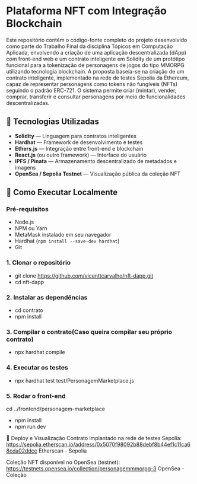 # Plataforma NFT com Integração Blockchain

Este repositório contém o código-fonte completo do projeto desenvolvido como parte do Trabalho Final da disciplina Tópicos em Computação Aplicada, envolvendo a criação de uma aplicação descentralizada (dApp) com front-end web e um contrato inteligente em Solidity de um protótipo funcional para a tokenização de personagens de jogos do tipo MMORPG utilizando tecnologia blockchain. A proposta baseia-se na criação de um contrato inteligente, implementado na rede de testes Sepolia da Ethereum, capaz de representar personagens como tokens não fungíveis (NFTs) seguindo o padrão ERC-721. O sistema permite criar (mintar), vender, comprar, transferir e consultar personagens por meio de funcionalidades descentralizadas.


## 🧪 Tecnologias Utilizadas

- **Solidity** — Linguagem para contratos inteligentes
- **Hardhat** — Framework de desenvolvimento e testes
- **Ethers.js** — Integração entre front-end e blockchain
- **React.js** (ou outro framework) — Interface do usuário
- **IPFS / Pinata** — Armazenamento descentralizado de metadados e imagens
- **OpenSea / Sepolia Testnet** — Visualização pública da coleção NFT

## 🚀 Como Executar Localmente

### Pré-requisitos

- Node.js
- NPM ou Yarn
- MetaMask instalado em seu navegador
- Hardhat (`npm install --save-dev hardhat`)
- Git

### 1. Clonar o repositório
- git clone https://github.com/vicenttcarvalho/nft-dapp.git
- cd nft-dapp


### 2. Instalar as dependências
- cd contrato
- npm install

### 3. Compilar o contrato(Caso queira compilar seu próprio contrato)
- npx hardhat compile

### 4. Executar os testes
- npx hardhat test test/PersonagemMarketplace.js

### 5. Rodar o front-end
cd ../frontend/personagem-marketplace
- npm install
- npm run dev

🔗 Deploy e Visualização
Contrato implantado na rede de testes Sepolia: https://sepolia.etherscan.io/address/0x5070f98092b88debf8b44ef1c11ca68cda02ddcc
Etherscan - Sepolia

Coleção NFT disponível no OpenSea (testnet): https://testnets.opensea.io/collection/personagemmmorpg-3
OpenSea - Coleção


